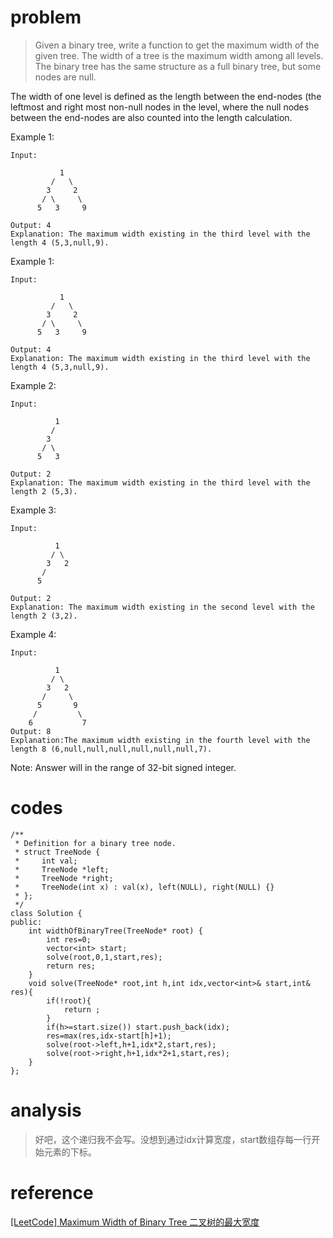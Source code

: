 # problem
>Given a binary tree, write a function to get the maximum width of the given tree. The width of a tree is the maximum width among all levels. The binary tree has the same structure as a full binary tree, but some nodes are null.

The width of one level is defined as the length between the end-nodes (the leftmost and right most non-null nodes in the level, where the null nodes between the end-nodes are also counted into the length calculation.

Example 1:
```
Input: 

           1
         /   \
        3     2
       / \     \  
      5   3     9 

Output: 4
Explanation: The maximum width existing in the third level with the length 4 (5,3,null,9).
```
Example 1:
```
Input: 

           1
         /   \
        3     2
       / \     \  
      5   3     9 

Output: 4
Explanation: The maximum width existing in the third level with the length 4 (5,3,null,9).
```
Example 2:
```
Input: 

          1
         /  
        3    
       / \       
      5   3     

Output: 2
Explanation: The maximum width existing in the third level with the length 2 (5,3).
```
Example 3:
```
Input: 

          1
         / \
        3   2 
       /        
      5      

Output: 2
Explanation: The maximum width existing in the second level with the length 2 (3,2).
```
Example 4:
```
Input: 

          1
         / \
        3   2
       /     \  
      5       9 
     /         \
    6           7
Output: 8
Explanation:The maximum width existing in the fourth level with the length 8 (6,null,null,null,null,null,null,7).
```
Note: Answer will in the range of 32-bit signed integer.

# codes
```
/**
 * Definition for a binary tree node.
 * struct TreeNode {
 *     int val;
 *     TreeNode *left;
 *     TreeNode *right;
 *     TreeNode(int x) : val(x), left(NULL), right(NULL) {}
 * };
 */
class Solution {
public:
    int widthOfBinaryTree(TreeNode* root) {
        int res=0;
        vector<int> start;
        solve(root,0,1,start,res);
        return res;
    }
    void solve(TreeNode* root,int h,int idx,vector<int>& start,int& res){
        if(!root){
            return ;
        }
        if(h>=start.size()) start.push_back(idx);
        res=max(res,idx-start[h]+1);
        solve(root->left,h+1,idx*2,start,res);
        solve(root->right,h+1,idx*2+1,start,res);
    }
};
```

# analysis
>好吧，这个递归我不会写。没想到通过idx计算宽度，start数组存每一行开始元素的下标。


# reference
[[LeetCode] Maximum Width of Binary Tree 二叉树的最大宽度][1]


[1]: http://www.cnblogs.com/grandyang/p/7538821.html